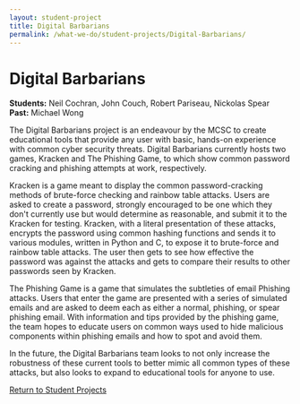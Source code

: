 ```yaml
---
layout: student-project
title: Digital Barbarians
permalink: /what-we-do/student-projects/Digital-Barbarians/
---
```

<h1>Digital Barbarians</h1>

<p>
<strong>Students:</strong> Neil Cochran, John Couch, Robert Pariseau, Nickolas Spear<br>
<strong>Past:</strong> Michael Wong
</p>

<p>
The Digital Barbarians project is an endeavour by the MCSC to create educational tools that provide any user with basic, hands-on experience with common cyber security threats.
Digital Barbarians currently hosts two games, Kracken and The Phishing Game, to which show common password cracking and phishing attempts at work, respectively.
</p>

<p>
Kracken is a game meant to display the common password-cracking methods of brute-force checking and rainbow table attacks.
Users are asked to create a password, strongly encouraged to be one which they don't currently use but would determine as reasonable, and submit it
to the Kracken for testing. Kracken, with a literal presentation of these attacks, encrypts the password using common hashing functions and sends
it to various modules, written in Python and C, to expose it to brute-force and rainbow table attacks. The user then gets to
see how effective the password was against the attacks and gets to compare their results to other passwords seen by Kracken.
</p>

<p>
The Phishing Game is a game that simulates the subtleties of email Phishing attacks. Users that enter the game are presented with
a series of simulated emails and are asked to deem each as either a normal, phishing, or spear phishing email. With information and tips
provided by the phishing game, the team hopes to educate users on common ways used to hide malicious components within phishing emails and how to spot and avoid them.
</p>

<p>
In the future, the Digital Barbarians team looks to not only increase the robustness of these current tools to better mimic all common types of these attacks, but also
 looks to expand to educational tools for anyone to use.
</p>

<a href="{{ site.github.url }}/what-we-do/student-projects/">Return to Student Projects</a>
